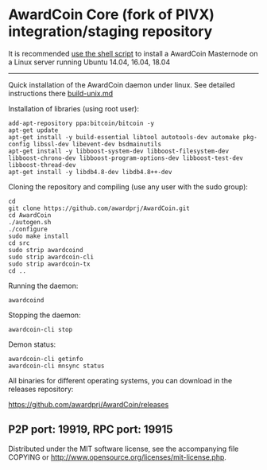 AwardCoin Core (fork of PIVX) integration/staging repository
======================================


It is recommended [use the shell script](https://github.com/awardprj/AwardCoin/awr-install) to install a AwardCoin Masternode on a Linux server running Ubuntu 14.04, 16.04, 18.04

***

Quick installation of the AwardCoin daemon under linux. See detailed instructions there [build-unix.md](build-unix.md)

Installation of libraries (using root user):

    add-apt-repository ppa:bitcoin/bitcoin -y
    apt-get update
    apt-get install -y build-essential libtool autotools-dev automake pkg-config libssl-dev libevent-dev bsdmainutils
    apt-get install -y libboost-system-dev libboost-filesystem-dev libboost-chrono-dev libboost-program-options-dev libboost-test-dev libboost-thread-dev
    apt-get install -y libdb4.8-dev libdb4.8++-dev

Cloning the repository and compiling (use any user with the sudo group):

    cd
    git clone https://github.com/awardprj/AwardCoin.git
    cd AwardCoin
    ./autogen.sh
    ./configure
    sudo make install
    cd src
    sudo strip awardcoind
    sudo strip awardcoin-cli
    sudo strip awardcoin-tx
    cd ..

Running the daemon:

    awardcoind

Stopping the daemon:

    awardcoin-cli stop

Demon status:

    awardcoin-cli getinfo
    awardcoin-cli mnsync status

All binaries for different operating systems, you can download in the releases repository:

https://github.com/awardprj/AwardCoin/releases

P2P port: 19919, RPC port: 19915
-
Distributed under the MIT software license, see the accompanying file COPYING or http://www.opensource.org/licenses/mit-license.php.
